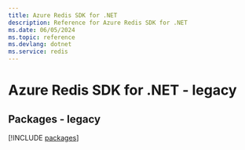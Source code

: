 ```yaml
---
title: Azure Redis SDK for .NET
description: Reference for Azure Redis SDK for .NET
ms.date: 06/05/2024
ms.topic: reference
ms.devlang: dotnet
ms.service: redis
---
```

# Azure Redis SDK for .NET - legacy
## Packages - legacy
[!INCLUDE [packages](redis-index.md)]